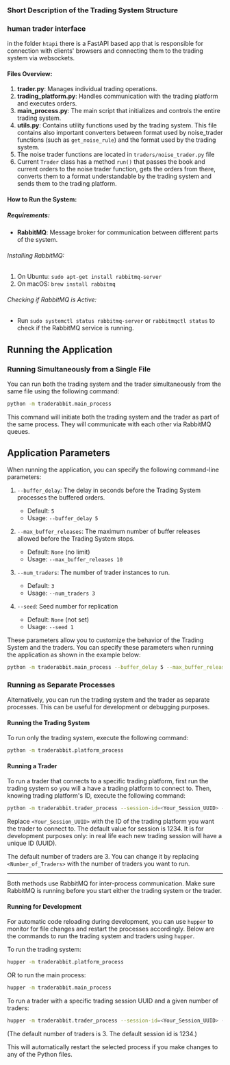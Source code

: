 

### Short Description of the Trading System Structure

### human trader interface
in the folder `htapi` there is a FastAPI based app that is responsible for connection with clients' browsers and
connecting them to the trading system via websockets.


#### Files Overview:
1. **trader.py**: Manages individual trading operations.
2. **trading_platform.py**: Handles communication with the trading platform and executes orders.
3. **main_process.py**: The main script that initializes and controls the entire trading system.
4. **utils.py**: Contains utility functions used by the trading system. This file contains also important
converters between format used by noise_trader functions (such as `get_noise_rule`) and the format used by the trading system.
5. The noise trader functions are located in `traders/noise_trader.py` file
6. Current `Trader` class has a method `run()` that passes the book and current orders to the noise trader function,
gets the orders from there, converts them to a format understandable by the trading system and sends them to the trading platform.


#### How to Run the System:

##### Requirements:
- **RabbitMQ**: Message broker for communication between different parts of the system.

###### Installing RabbitMQ:
1. On Ubuntu: `sudo apt-get install rabbitmq-server`
2. On macOS: `brew install rabbitmq`

###### Checking if RabbitMQ is Active:
- Run `sudo systemctl status rabbitmq-server` or `rabbitmqctl status` to check if the RabbitMQ service is running.


## Running the Application

### Running Simultaneously from a Single File

You can run both the trading system and the trader simultaneously from the same file using the following command:

```bash
python -m traderabbit.main_process
```

This command will initiate both the trading system and the trader as part of the same process. They will communicate with each other via RabbitMQ queues.


## Application Parameters

When running the application, you can specify the following command-line parameters:

1. `--buffer_delay`: The delay in seconds before the Trading System processes the buffered orders. 
   - Default: `5`
   - Usage: `--buffer_delay 5`

2. `--max_buffer_releases`: The maximum number of buffer releases allowed before the Trading System stops. 
   - Default: `None` (no limit)
   - Usage: `--max_buffer_releases 10`

3. `--num_traders`: The number of trader instances to run. 
   - Default: `3`
   - Usage: `--num_traders 3`

4. `--seed`: Seed number for replication
   - Default: `None` (not set)
   - Usage: `--seed 1`

These parameters allow you to customize the behavior of the Trading System and the traders. You can specify these parameters when running the application as shown in the example below:

```bash
python -m traderabbit.main_process --buffer_delay 5 --max_buffer_releases 10 --num_traders 3 --seed 1
```


### Running as Separate Processes

Alternatively, you can run the trading system and the trader as separate processes. This can be useful for development or debugging purposes.

#### Running the Trading System

To run only the trading system, execute the following command:

```bash
python -m traderabbit.platform_process
```

#### Running a Trader

To run a trader that connects to a specific trading platform, first run the trading system so you will 
a have a trading platform to connect to. Then, knowing trading platform's ID,
execute the following command:

```bash
python -m traderabbit.trader_process --session-id=<Your_Session_UUID> --num-traders=<Number_of_Traders>
```

Replace `<Your_Session_UUID>` with the ID of the trading platform you want the trader to connect to.
The default value for session is 1234. It is for development purposes only: in real life each
new trading session will have a unique ID (UUID).

The default number of traders are 3. You can change it by replacing `<Number_of_Traders>` with the number of traders you want to run.


---

Both methods use RabbitMQ for inter-process communication. Make sure RabbitMQ is running before you start either the trading system or the trader.


#### Running for Development

For automatic code reloading during development, you can use `hupper` to monitor for file changes and restart the processes accordingly. Below are the commands to run the trading system and traders using `hupper`.

To run the trading system:
```bash
hupper -m traderabbit.platform_process
```

OR to run the main process:
```bash
hupper -m traderabbit.main_process
```

To run a trader with a specific trading session UUID and a given number of traders:
```bash
hupper -m traderabbit.trader_process --session-id=<Your_Session_UUID> --num-traders=<Number_of_Traders>
```

(The default number of traders is 3. The default session id is 1234.)


This will automatically restart the selected process if you make changes to any of the Python files.
